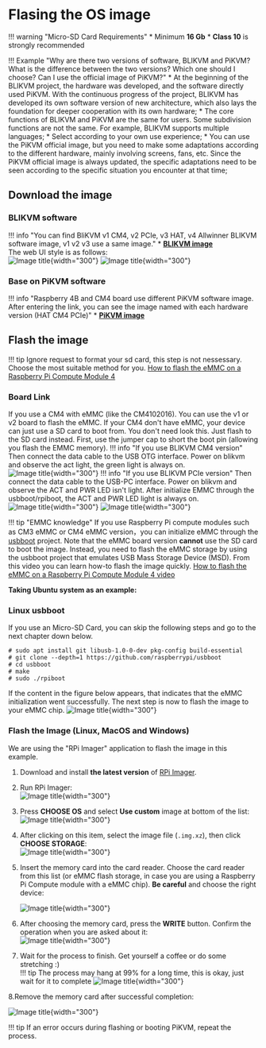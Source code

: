 # Flasing the OS image

!!! warning "Micro-SD Card Requirements"
    * Minimum **16 Gb**
    * **Class 10** is strongly recommended

!!! Example "Why are there two versions of software, BLIKVM and PiKVM? What is the difference between the two versions? Which one should I choose? Can I use the official image of PiKVM?"
    * At the beginning of the BLIKVM project, the hardware was developed, and the software directly used PiKVM. With the continuous progress of the project, BLIKVM has developed its own software version of new architecture, which also lays the foundation for deeper cooperation with its own hardware;
    * The core functions of BLIKVM and PiKVM are the same for users. Some subdivision functions are not the same. For example, BLIKVM supports multiple languages;
    * Select according to your own use experience;
    * You can use the PiKVM official image, but you need to make some adaptations according to the different hardware, mainly involving screens, fans, etc. Since the PiKVM official image is always updated, the specific adaptations need to be seen according to the specific situation you encounter at that time;

## Download the image
### BLIKVM software
!!! info "You can find BliKVM v1 CM4, v2 PCIe, v3 HAT, v4 Allwinner BLIKVM software image, v1 v2 v3 use a same image."
    * **[BLIKVM image ](https://zcwrego195.feishu.cn/drive/folder/fldcn0KhmkuC2DC8nKWcHAMLA6f)**  
    The web UI style is as follows:  
    ![Image title](assets/images/flash_os/english-web-ui.png){width="300"}
    ![Image title](assets/images/flash_os/chinese-web-ui.png){width="300"}

### Base on PiKVM software

!!! info "Raspberry 4B and CM4 board use different PiKVM software image. After entering the link, you can see the image named with each hardware version (HAT CM4 PCIe)"
    * **[PiKVM image](https://drive.google.com/drive/folders/1DcpxSzjbhM7wijaldql2UI4pUyEhOTCJ?usp=share_link)**

## Flash the image

!!! tip
    Ignore request to format your sd card, this step is not nessessary. Choose the most suitable method for you.
    [How to flash the eMMC on a Raspberry Pi Compute Module 4](https://www.youtube.com/watch?v=jp_mF1RknU4)

### Board Link
If you use a CM4 with eMMC (like the CM4102016). You can use the v1 or v2 board to flash the eMMC. If your CM4 don't have eMMC, your device can just use a SD card to boot from. You don't need look this. Just flash to the SD card instead.
First, use the jumper cap to short the boot pin (allowing you flash the EMMC memory).
!!! info "If you use BLIKVM CM4 version"
    Then connect the data cable to the USB OTG interface. Power on blikvm and observe the act light, the green light is always on.  
    ![Image title](assets/images/flash_os/flash_led-300x300.png){width="300"}
!!! info "If you use BLIKVM PCIe version"
    Then connect the data cable to the USB-PC interface. Power on blikvm and observe the ACT and PWR LED isn't light. 
    After initialize EMMC through the usbboot/rpiboot, the ACT and PWR LED light is always on.  
    ![Image title](assets/images/flash_os/pcie-flash-boot.jpg){width="300"}
    ![Image title](assets/images/flash_os/pcie_flash_after_rpiboot.jpg){width="300"}
    
!!! tip "EMMC knowledge"
    If you use Raspberry Pi compute modules such as CM3 eMMC or CM4 eMMC version，you can initialize eMMC through the [usbboot](https://github.com/raspberrypi/usbboot) project. Note that the eMMC board version **cannot** use the SD card to boot the image.
    Instead, you need to flash the eMMC storage by using the usbboot project that emulates USB Mass Storage Device (MSD).
    From this video you can learn how-to flash the image quickly. [How to flash the eMMC on a Raspberry Pi Compute Module 4 video](https://www.youtube.com/watch?v=jp_mF1RknU4)

**Taking Ubuntu system as an example:**

### Linux usbboot

If you use an Micro-SD Card, you can skip the following steps and go to the next chapter down below.

```
# sudo apt install git libusb-1.0-0-dev pkg-config build-essential
# git clone --depth=1 https://github.com/raspberrypi/usbboot
# cd usbboot
# make
# sudo ./rpiboot
```

If the content in the figure below appears, that indicates that the eMMC initialization went successfully. The next step is now to flash the image to your eMMC chip.
![Image title](assets/images/flash_os/flash_rpiboot.png){width="300"}

### Flash the Image (Linux, MacOS and Windows)

We are using the "RPi Imager" application to flash the image in this example.

1. Download and install **the latest version** of [RPi Imager](https://github.com/raspberrypi/rpi-imager/releases).

2. Run RPi Imager:  
![Image title](assets/images/flash_os/flash_rpi.png){width="300"}  

3. Press **CHOOSE OS** and select **Use custom** image at bottom of the list:  
![Image title](assets/images/flash_os/flash_choose_os.png){width="300"}

4. After clicking on this item, select the image file (`.img.xz`), then click **CHOOSE STORAGE**:  
![Image title](assets/images/flash_os/flash_img.png){width="300"}

5. Insert the memory card into the card reader. Choose the card reader from this list (or eMMC flash storage, in case you are using a Raspberry Pi Compute module with a eMMC chip). **Be careful** 
and choose the right device:   

    ![Image title](assets/images/flash_os/flash_storage.png){width="300"}

6. After choosing the memory card, press the **WRITE** button. Confirm the operation when you are asked about it:  
![Image title](assets/images/flash_os/flash_write.png){width="300"} 

7. Wait for the process to finish. Get yourself a coffee or do some stretching :)  
!!! tip
    The process may hang at 99% for a long time, this is okay, just wait for it to complete
![Image title](assets/images/flash_os/flash_wait_process.png){width="300"}

8.Remove the memory card after successful completion:  

![Image title](assets/images/flash_os/flash_write_successful.png){width="300"}

!!! tip
    If an error occurs during flashing or booting PiKVM, repeat the process.

